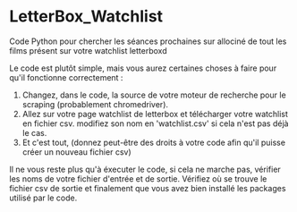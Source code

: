# LetterBox_Watchlist
Code Python pour chercher les séances prochaines sur allociné de tout les films présent sur votre watchlist letterboxd

Le code est plutôt simple, mais vous aurez certaines choses à faire pour qu'il fonctionne correctement : 
1. Changez, dans le code, la source de votre moteur de recherche pour le scraping (probablement chromedriver).
2. Allez sur votre page watchlist de letterbox et télécharger votre watchlist en fichier csv. modifiez son nom en 'watchlist.csv' si cela n'est pas déjà le cas.
3. Et c'est tout, (donnez peut-être des droits à votre code afin qu'il puisse créer un nouveau fichier csv)

Il ne vous reste plus qu'à éxecuter le code, si cela ne marche pas, vérifier les noms de votre fichier d'entrée et de sortie. Vérifiez où se trouve le fichier csv de sortie et finalement que vous avez bien installé les packages utilisé par le code.
